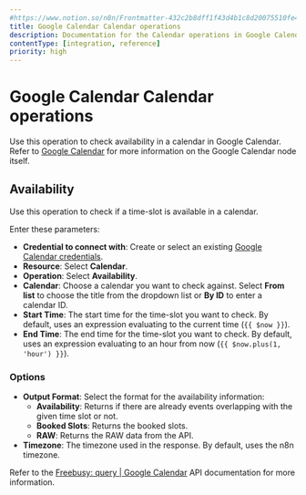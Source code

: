 ```yaml
---
#https://www.notion.so/n8n/Frontmatter-432c2b8dff1f43d4b1c8d20075510fe4
title: Google Calendar Calendar operations
description: Documentation for the Calendar operations in Google Calendar node in n8n, a workflow automation platform. Includes details of operations and configuration, and links to examples and credentials information.
contentType: [integration, reference]
priority: high
---
```


<!-- vale Vale.Repetition = NO -->
<!-- vale from-write-good.Illusions = NO -->
# Google Calendar Calendar operations
<!-- vale from-write-good.Illusions = YES -->
<!-- vale Vale.Repetition = YES -->

Use this operation to check availability in a calendar in Google Calendar. Refer to [Google Calendar](/integrations/builtin/app-nodes/n8n-nodes-base.googlecalendar/index.md) for more information on the Google Calendar node itself.

## Availability

Use this operation to check if a time-slot is available in a calendar.

Enter these parameters:

- **Credential to connect with**: Create or select an existing [Google Calendar credentials](/integrations/builtin/credentials/google/index.md).
- **Resource**: Select **Calendar**.
- **Operation**: Select **Availability**.
- **Calendar**: Choose a calendar you want to check against. Select **From list** to choose the title from the dropdown list or **By ID** to enter a calendar ID.
- **Start Time**: The start time for the time-slot you want to check. By default, uses an expression evaluating to the current time (`{{ $now }}`).
- **End Time**: The end time for the time-slot you want to check. By default, uses an expression evaluating to an hour from now (`{{ $now.plus(1, 'hour') }}`).

### Options

- **Output Format**: Select the format for the availability information:
	- **Availability**: Returns if there are already events overlapping with the given time slot or not.
	- **Booked Slots**: Returns the booked slots.
	- **RAW**: Returns the RAW data from the API.
- **Timezone**: The timezone used in the response. By default, uses the n8n timezone.

<!-- vale Vale.Spelling["Freebusy"] = NO -->
Refer to the [Freebusy: query | Google Calendar](https://developers.google.com/calendar/api/v3/reference/freebusy/query) API documentation for more information.
<!-- vale Vale.Spelling["Freebusy"] = YES -->
